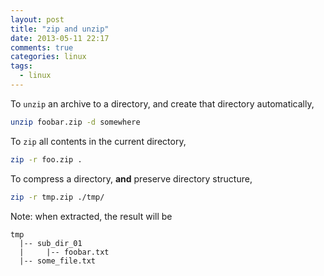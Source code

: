 ```yaml
---
layout: post
title: "zip and unzip"
date: 2013-05-11 22:17
comments: true
categories: linux
tags:
  - linux
---
```


To `unzip` an archive to a directory, and create that directory
automatically,

```sh
unzip foobar.zip -d somewhere
```

To `zip` all contents in the current directory,

```sh
zip -r foo.zip .
```

<!-- more -->

To compress a directory, __and__ preserve directory structure,

```sh
zip -r tmp.zip ./tmp/
```

Note: when extracted, the result will be
```
tmp
  |-- sub_dir_01
  |     |-- foobar.txt
  |-- some_file.txt
```
